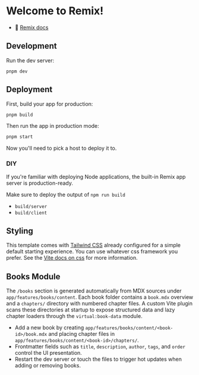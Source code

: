 # Welcome to Remix!

- 📖 [Remix docs](https://remix.run/docs)

## Development

Run the dev server:

```shell
pnpm dev
```

## Deployment

First, build your app for production:

```sh
pnpm build
```

Then run the app in production mode:

```sh
pnpm start
```

Now you'll need to pick a host to deploy it to.

### DIY

If you're familiar with deploying Node applications, the built-in Remix app server is production-ready.

Make sure to deploy the output of `npm run build`

- `build/server`
- `build/client`

## Styling

This template comes with [Tailwind CSS](https://tailwindcss.com/) already configured for a simple default starting experience. You can use whatever css framework you prefer. See the [Vite docs on css](https://vitejs.dev/guide/features.html#css) for more information.

## Books Module

The `/books` section is generated automatically from MDX sources under `app/features/books/content`. Each book folder contains a `book.mdx` overview and a `chapters/` directory with numbered chapter files. A custom Vite plugin scans these directories at startup to expose structured data and lazy chapter loaders through the `virtual:book-data` module.

- Add a new book by creating `app/features/books/content/<book-id>/book.mdx` and placing chapter files in `app/features/books/content/<book-id>/chapters/`.
- Frontmatter fields such as `title`, `description`, `author`, `tags`, and `order` control the UI presentation.
- Restart the dev server or touch the files to trigger hot updates when adding or removing books.
